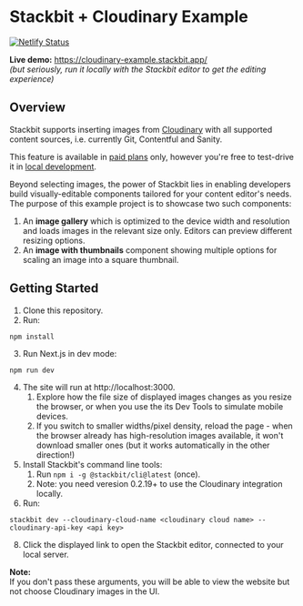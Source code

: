 # Stackbit + Cloudinary Example

[![Netlify Status](https://api.netlify.com/api/v1/badges/966bc45a-4c7b-471f-9273-ac06c7215795/deploy-status)](https://app.netlify.com/sites/cloudinary-example-7e297/deploys)

**Live demo:** https://cloudinary-example.stackbit.app/ <br/>
*(but seriously, run it locally with the Stackbit editor to get the editing experience)*

## Overview

Stackbit supports inserting images from [Cloudinary](https://cloudinary.com/) with all supported content sources, i.e. currently Git, Contentful and Sanity.

This feature is available in [paid plans](https://www.stackbit.com/pricing/) only, however you're free to test-drive it in [local development](https://docs.stackbit.com/how-to-guides/local-development/).

Beyond selecting images, the power of Stackbit lies in enabling developers build visually-editable components tailored for your content editor's needs. The purpose of this example project is to showcase two such components: 

1. An **image gallery** which is optimized to the device width and resolution and loads images in the relevant size only. Editors can preview different resizing options.
2. An **image with thumbnails** component showing multiple options for scaling an image into a square thumbnail.

## Getting Started

1. Clone this repository.
2. Run:
```
npm install
```
3. Run Next.js in dev mode: 
```
npm run dev
```
4. The site will run at http://localhost:3000. 
    1. Explore how the file size of displayed images changes as you resize the browser, or when you use the its Dev Tools to simulate mobile devices.
    2. If you switch to smaller widths/pixel density, reload the page - when the browser already has high-resolution images available, it won't download smaller ones (but it works automatically in the other direction!)
6. Install Stackbit's command line tools:
    1. Run `npm i -g @stackbit/cli@latest` (once).
    1. Note: you need veresion 0.2.19+ to use the Cloudinary integration locally.
7. Run:
```
stackbit dev --cloudinary-cloud-name <cloudinary cloud name> --cloudinary-api-key <api key>
```
8. Click the displayed link to open the Stackbit editor, connected to your local server.

**Note:** <br/>If you don't pass these arguments, you will be able to view the website but not choose Cloudinary images in the UI.
